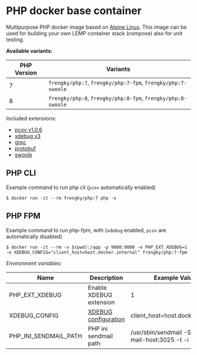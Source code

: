 # PHP docker base container

Multipurpose PHP docker image based on [Alpine Linux](https://alpinelinux.org/).
This image can be used for building your own LEMP container stack (compose) also for unit testing.

**Available variants:**

| PHP Version | Variants |
|-------------|----------|
| 7 | `frengky/php:7`, `frengky/php:7-fpm`, `frengky/php:7-swoole` |
| 8 | `frengky/php:8`, `frengky/php:8-fpm`, `frengky/php:8-swoole` |


Included extensions:
* [pcov v1.0.6](https://github.com/krakjoe/pcov)
* [xdebug v3](https://xdebug.org/)
* [grpc](https://grpc.io/docs/languages/php/quickstart/)
* [protobuf](https://developers.google.com/protocol-buffers/)
* [swoole](https://www.swoole.co.uk/)

## PHP CLI

Example command to run php cli (`pcov` automatically enabled)
```console
$ docker run -it --rm frengky/php:7 php -v
```

## PHP FPM

Example command to run php-fpm, with (`xdebug` enabled, `pcov` are automatically disabled)
```console
$ docker run -it --rm -v $(pwd):/app -p 9000:9000 -e PHP_EXT_XDEBUG=1 -e XDEBUG_CONFIG="client_host=host.docker.internal" frengky/php:7-fpm
```

*Environment variables:*

| Name | Description | Example Value |
|------|-------------|---------------|
| PHP_EXT_XDEBUG | Enable XDEBUG extension | 1 |
| XDEBUG_CONFIG | [XDEBUG configuration](https://xdebug.org/docs/all_settings) | client_host=host.docker.internal |
| PHP_INI_SENDMAIL_PATH | PHP ini sendmail path | /usr/sbin/sendmail -S your-mail-host:3025 -t -i |
